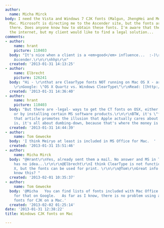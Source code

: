 ```yaml
---
author:
  name: Micha Mirck
body: I need the Vista and Windows 7 CJK fonts (Malgun, JhengHei and Meiro) on the
  Mac. Microsoft is directing me to the Ascender site, but the fonts are not available
  there. Does anyone know how to obtain these fonts. I'm aware that they are all over
  the internet, but my client would like to find a legal solution...
comments:
- author:
    name: hrant
    picture: 110403
  body: "It's nice when a client is a <em>good</em> influence...  :-)\r\n\r\nTry emailing
    Ascender.\r\n\r\nhhp\r\n"
  created: '2013-01-31 14:13:25'
- author:
    name: Elbrecht
    picture: 126241
  body: "Hi - \r\nthat are ClearType fonts NOT running on Mac OS X - aren't they?
    \r\nGoogle: \"OS X Quartz vs. Windows ClearType\"\r\nRead: [[http://earthli.com/news/view_article.php?id=1610]]\r\nHE"
  created: '2013-01-31 14:36:40'
- author:
    name: hrant
    picture: 110403
  body: "But there are -legal- ways to get the CT fonts on OSX, either by buying them
    or by installing certain MS software products.\r\n\r\nBTW, it's \"funny\" how
    that article promotes the illusion that Apple actually cares about text. The truth
    is, it's all about dumbing-down, because that's where the money is now.\r\n\r\nhhp\r\n"
  created: '2013-01-31 14:44:39'
- author:
    name: Tom Gewecke
  body: 'I think Meiryo at least is included in MS Office for Mac.  '
  created: '2013-01-31 15:51:46'
- author:
    name: Micha Mirck
  body: "@Hrant\r\nYes, already sent them a mail. No answer and MS in The Netherlands
    has no idea...\r\n\r\n@Elbrecht\r\nI think ClearType is not functioning on OS
    X, but the fonts can be used for print. \r\n\r\n@Tom\r\nGreat info. How do you
    know this? "
  created: '2013-02-01 10:35:37'
- author:
    name: Tom Gewecke
  body: '@Micha   You can find lists of fonts included with Mac Office by searching
    for that on Google.   As far as I know, there is no problem using any modern Windows
    fonts for CJK on a Mac.'
  created: '2013-02-02 01:25:14'
date: '2013-01-31 12:38:22'
title: Windows CJK fonts on Mac

---
```


